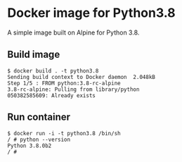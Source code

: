 # Docker image for Python3.8

A simple image built on Alpine for Python 3.8.

## Build image
```
$ docker build . -t python3.8
Sending build context to Docker daemon  2.048kB
Step 1/5 : FROM python:3.8-rc-alpine
3.8-rc-alpine: Pulling from library/python
050382585609: Already exists 
```

## Run container

```
$ docker run -i -t python3.8 /bin/sh
/ # python --version
Python 3.8.0b2
/ # 
```